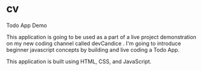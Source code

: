 # cv

Todo App Demo

This application is going to be used as a part of a live project demonstration on my new coding channel called  devCandice . I'm going to introduce beginner javascript concepts by building and live coding a Todo App.

This application is built using HTML, CSS, and JavaScript.

